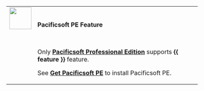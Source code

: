 <table class="pe-feature-banner">
<tr>
  <td style="width: 58px;" valign="top">
      <img width="58" height="58" src="/images/info-sign-white.svg"/>
  </td>
  <td>
      <br/>  
      <p><b>Pacificsoft PE Feature</b></p>
      <br/>  
      <p>Only <a class="pe-link" href="/products/thingsboard-pe/"><b>Pacificsoft Professional Edition</b></a> supports <b>{{ feature }}</b> feature.</p>
      <p>See <a class="pe-learn-more" href="/products/thingsboard-pe/install/"><b>Get Pacificsoft PE</b></a> to install Pacificsoft PE.</p>
  </td>
</tr>
</table>



